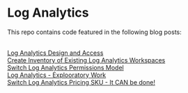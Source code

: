 # Log Analytics

This repo contains code featured in the following blog posts:

<br><a href="https://www.shankuehn.io/post/log-analytics-design-and-access?WT.mc_id=enterprise-0000-shkuehn" target="_blank">Log Analytics Design and Access</a>
<br><a href="https://www.shankuehn.io/post/create-inventory-of-existing-log-analytics-workspaces?WT.mc_id=enterprise-0000-shkuehn" target="_blank">Create Inventory of Existing Log Analytics Workspaces</a>
<br><a href="https://www.shankuehn.io/post/switch-log-analytics-permissions-model?WT.mc_id=enterprise-0000-shkuehn" target="_blank">Switch Log Analytics Permissions Model</a>
<br><a href="https://www.shankuehn.io/post/log-analytics-sku-exploratory-work?WT.mc_id=enterprise-0000-shkuehn" target="_blank">Log Analytics - Explooratory Work</a>
<br><a href="https://www.shankuehn.io/post/switch-log-analytics-pricing-sku-it-can-be-done?WT.mc_id=enterprise-0000-shkuehn" target="_blank">Switch Log Analytics Pricing SKU - It CAN be done!</a>

